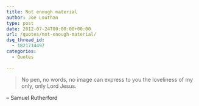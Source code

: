 ```yaml
---
title: Not enough material
author: Joe Louthan
type: post
date: 2012-07-24T00:00:00+00:00
url: /quotes/not-enough-material/
dsq_thread_id:
  - 1821714497
categories:
  - Quotes

---
```

> No pen, no words, no image can express to you the loveliness of my only, only Lord Jesus.

&#8211; Samuel Rutherford